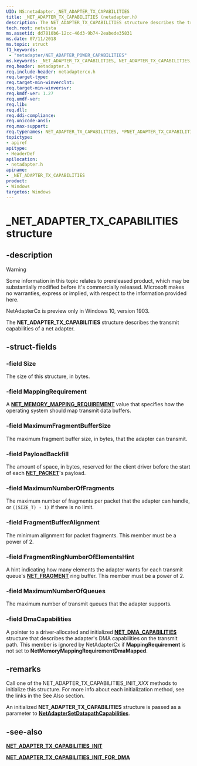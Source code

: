 ```yaml
---
UID: NS:netadapter._NET_ADAPTER_TX_CAPABILITIES
title: _NET_ADAPTER_TX_CAPABILITIES (netadapter.h)
description: The NET_ADAPTER_TX_CAPABILITIES structure describes the transmit capabilities of a net adapter.
tech.root: netvista
ms.assetid: dd7810b6-12cc-46d3-9b74-2eabede35831
ms.date: 07/11/2018
ms.topic: struct
f1_keywords:
 - "netadapter/NET_ADAPTER_POWER_CAPABILITIES"
ms.keywords: _NET_ADAPTER_TX_CAPABILITIES, NET_ADAPTER_TX_CAPABILITIES, *PNET_ADAPTER_TX_CAPABILITIES, 
req.header: netadapter.h
req.include-header: netadaptercx.h
req.target-type:
req.target-min-winverclnt:
req.target-min-winversvr:
req.kmdf-ver: 1.27
req.umdf-ver:
req.lib:
req.dll:
req.ddi-compliance:
req.unicode-ansi:
req.max-support:
req.typenames: NET_ADAPTER_TX_CAPABILITIES, *PNET_ADAPTER_TX_CAPABILITIES
topictype: 
- apiref
apitype: 
- HeaderDef
apilocation: 
- netadapter.h
apiname: 
- _NET_ADAPTER_TX_CAPABILITIES
product:
- Windows
targetos: Windows
---
```


# _NET_ADAPTER_TX_CAPABILITIES structure

## -description

> [!WARNING]
> Some information in this topic relates to prereleased product, which may be substantially modified before it's commercially released. Microsoft makes no warranties, express or implied, with respect to the information provided here.
>
> NetAdapterCx is preview only in Windows 10, version 1903.

The **NET_ADAPTER_TX_CAPABILITIES** structure describes the transmit capabilities of a net adapter.

## -struct-fields

### -field Size
The size of this structure, in bytes.
 
### -field MappingRequirement
A [**NET_MEMORY_MAPPING_REQUIREMENT**](ne-netadapter-_net_memory_mapping_requirement.md) value that specifies how the operating system should map transmit data buffers.
 
### -field MaximumFragmentBufferSize
The maximum fragment buffer size, in bytes, that the adapter can transmit.

### -field PayloadBackfill

The amount of space, in bytes, reserved for the client driver before the start of each [**NET_PACKET**](../packet/ns-packet-_net_packet.md)'s payload.

### -field MaximumNumberOfFragments

The maximum number of fragments per packet that the adapter can handle, or `((SIZE_T) - 1)` if there is no limit.
 
### -field FragmentBufferAlignment
The minimum alignment for packet fragments. This member must be a power of 2.
 
### -field FragmentRingNumberOfElementsHint
A hint indicating how many elements the adapter wants for each transmit queue's [**NET_FRAGMENT**](../fragment/ns-fragment-_net_fragment.md) ring buffer. This member must be a power of 2.
 
### -field MaximumNumberOfQueues
The maximum number of transmit queues that the adapter supports.
 
### -field DmaCapabilities
A pointer to a driver-allocated and initialized [**NET_DMA_CAPABILITIES**](ns-netadapter-_net_adapter_dma_capabilities.md) structure that describes the adapter's DMA capabilities on the transmit path. This member is ignored by NetAdapterCx if **MappingRequirement** is not set to **NetMemoryMappingRequirementDmaMapped**. 

## -remarks

Call one of the NET_ADAPTER_TX_CAPABILITIES_INIT_*XXX* methods to initialize this structure. For more info about each initialization method, see the links in the See Also section. 

An initialized **NET_ADAPTER_TX_CAPABILITIES** structure is passed as a parameter to [**NetAdapterSetDatapathCapabilities**](nf-netadapter-netadaptersetdatapathcapabilities.md).

## -see-also

[**NET_ADAPTER_TX_CAPABILITIES_INIT**](nf-netadapter-net_adapter_tx_capabilities_init.md)

[**NET_ADAPTER_TX_CAPABILITIES_INIT_FOR_DMA**](nf-netadapter-net_adapter_tx_capabilities_init_for_dma.md)
